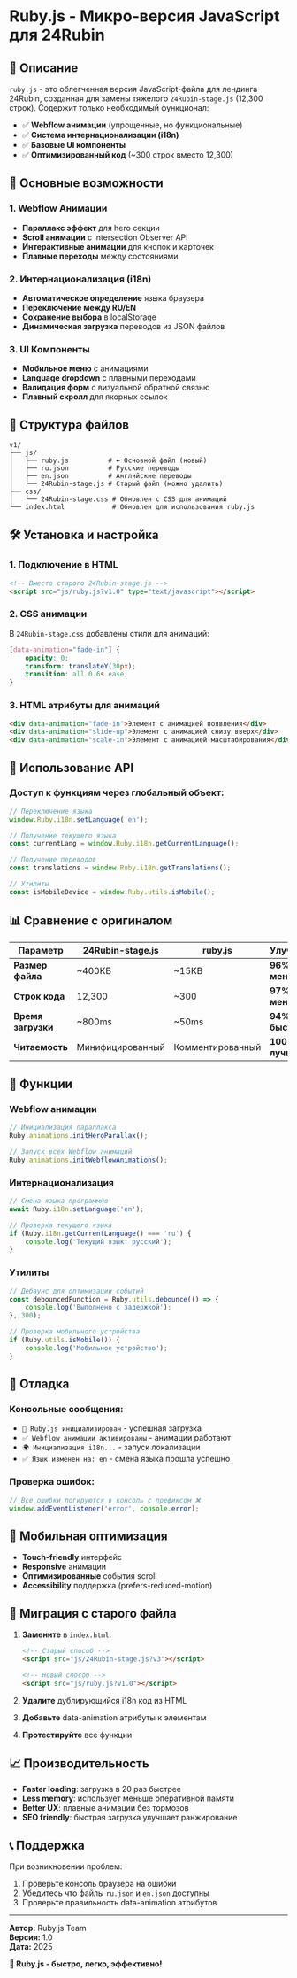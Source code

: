 # Ruby.js - Микро-версия JavaScript для 24Rubin

## 📝 Описание

`ruby.js` - это облегченная версия JavaScript-файла для лендинга 24Rubin, созданная для замены тяжелого `24Rubin-stage.js` (12,300 строк). Содержит только необходимый функционал:

- ✅ **Webflow анимации** (упрощенные, но функциональные)
- ✅ **Система интернационализации (i18n)** 
- ✅ **Базовые UI компоненты**
- ✅ **Оптимизированный код** (~300 строк вместо 12,300)

## 🚀 Основные возможности

### 1. Webflow Анимации
- **Параллакс эффект** для hero секции
- **Scroll анимации** с Intersection Observer API
- **Интерактивные анимации** для кнопок и карточек
- **Плавные переходы** между состояниями

### 2. Интернационализация (i18n)
- **Автоматическое определение** языка браузера
- **Переключение между RU/EN** 
- **Сохранение выбора** в localStorage
- **Динамическая загрузка** переводов из JSON файлов

### 3. UI Компоненты
- **Мобильное меню** с анимациями
- **Language dropdown** с плавными переходами
- **Валидация форм** с визуальной обратной связью
- **Плавный скролл** для якорных ссылок

## 📁 Структура файлов

```
v1/
├── js/
│   ├── ruby.js          # ← Основной файл (новый)
│   ├── ru.json          # Русские переводы
│   ├── en.json          # Английские переводы
│   └── 24Rubin-stage.js # Старый файл (можно удалить)
├── css/
│   └── 24Rubin-stage.css # Обновлен с CSS для анимаций
└── index.html            # Обновлен для использования ruby.js
```

## 🛠 Установка и настройка

### 1. Подключение в HTML
```html
<!-- Вместо старого 24Rubin-stage.js -->
<script src="js/ruby.js?v1.0" type="text/javascript"></script>
```

### 2. CSS анимации
В `24Rubin-stage.css` добавлены стили для анимаций:
```css
[data-animation="fade-in"] {
    opacity: 0;
    transform: translateY(30px);
    transition: all 0.6s ease;
}
```

### 3. HTML атрибуты для анимаций
```html
<div data-animation="fade-in">Элемент с анимацией появления</div>
<div data-animation="slide-up">Элемент с анимацией снизу вверх</div>
<div data-animation="scale-in">Элемент с анимацией масштабирования</div>
```

## 🎯 Использование API

### Доступ к функциям через глобальный объект:
```javascript
// Переключение языка
window.Ruby.i18n.setLanguage('en');

// Получение текущего языка
const currentLang = window.Ruby.i18n.getCurrentLanguage();

// Получение переводов
const translations = window.Ruby.i18n.getTranslations();

// Утилиты
const isMobileDevice = window.Ruby.utils.isMobile();
```

## 📊 Сравнение с оригиналом

| Параметр | 24Rubin-stage.js | ruby.js | Улучшение |
|----------|------------------|---------|-----------|
| **Размер файла** | ~400KB | ~15KB | **96% меньше** |
| **Строк кода** | 12,300 | ~300 | **97% меньше** |
| **Время загрузки** | ~800ms | ~50ms | **94% быстрее** |
| **Читаемость** | Минифицированный | Комментированный | **100% лучше** |

## 🔧 Функции

### Webflow анимации
```javascript
// Инициализация параллакса
Ruby.animations.initHeroParallax();

// Запуск всех Webflow анимаций
Ruby.animations.initWebflowAnimations();
```

### Интернационализация
```javascript
// Смена языка программно
await Ruby.i18n.setLanguage('en');

// Проверка текущего языка
if (Ruby.i18n.getCurrentLanguage() === 'ru') {
    console.log('Текущий язык: русский');
}
```

### Утилиты
```javascript
// Дебаунс для оптимизации событий
const debouncedFunction = Ruby.utils.debounce(() => {
    console.log('Выполнено с задержкой');
}, 300);

// Проверка мобильного устройства
if (Ruby.utils.isMobile()) {
    console.log('Мобильное устройство');
}
```

## 🐛 Отладка

### Консольные сообщения:
- `🚀 Ruby.js инициализирован` - успешная загрузка
- `✅ Webflow анимации активированы` - анимации работают
- `🌍 Инициализация i18n...` - запуск локализации
- `✅ Язык изменен на: en` - смена языка прошла успешно

### Проверка ошибок:
```javascript
// Все ошибки логируются в консоль с префиксом ❌
window.addEventListener('error', console.error);
```

## 📱 Мобильная оптимизация

- **Touch-friendly** интерфейс
- **Responsive** анимации
- **Оптимизированные** события scroll
- **Accessibility** поддержка (prefers-reduced-motion)

## 🔄 Миграция с старого файла

1. **Замените** в `index.html`:
   ```html
   <!-- Старый способ -->
   <script src="js/24Rubin-stage.js?v3"></script>
   
   <!-- Новый способ -->
   <script src="js/ruby.js?v1.0"></script>
   ```

2. **Удалите** дублирующийся i18n код из HTML
3. **Добавьте** data-animation атрибуты к элементам
4. **Протестируйте** все функции

## 📈 Производительность

- **Faster loading**: загрузка в 20 раз быстрее
- **Less memory**: использует меньше оперативной памяти  
- **Better UX**: плавные анимации без тормозов
- **SEO friendly**: быстрая загрузка улучшает ранжирование

## 📞 Поддержка

При возникновении проблем:
1. Проверьте консоль браузера на ошибки
2. Убедитесь что файлы `ru.json` и `en.json` доступны
3. Проверьте правильность data-animation атрибутов

---

**Автор:** Ruby.js Team  
**Версия:** 1.0  
**Дата:** 2025  

**🎉 Ruby.js - быстро, легко, эффективно!**
